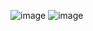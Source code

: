 ![image](https://user-images.githubusercontent.com/74948201/208452253-d0b7bdab-afad-40cb-b7ed-13fd02895316.png)
![image](https://user-images.githubusercontent.com/74948201/208452591-482fa51c-96f5-49d2-a4f0-c0c62c773044.png)
